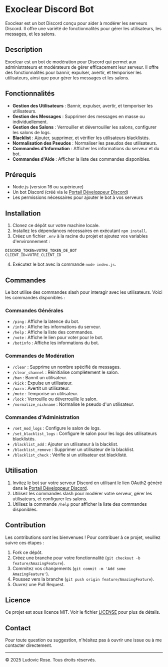 # Exoclear Discord Bot

Exoclear est un bot Discord conçu pour aider à modérer les serveurs Discord. Il offre une variété de fonctionnalités pour gérer les utilisateurs, les messages, et les salons.

## Description

Exoclear est un bot de modération pour Discord qui permet aux administrateurs et modérateurs de gérer efficacement leur serveur. Il offre des fonctionnalités pour bannir, expulser, avertir, et temporiser les utilisateurs, ainsi que pour gérer les messages et les salons.

## Fonctionnalités

- **Gestion des Utilisateurs** : Bannir, expulser, avertir, et temporiser les utilisateurs.
- **Gestion des Messages** : Supprimer des messages en masse ou individuellement.
- **Gestion des Salons** : Verrouiller et déverrouiller les salons, configurer les salons de logs.
- **Blacklist** : Ajouter, supprimer, et vérifier les utilisateurs blacklistés.
- **Normalisation des Pseudos** : Normaliser les pseudos des utilisateurs.
- **Commandes d'Information** : Afficher les informations du serveur et du bot.
- **Commandes d'Aide** : Afficher la liste des commandes disponibles.

## Prérequis

- Node.js (version 16 ou supérieure)
- Un bot Discord (créé via le [Portail Développeur Discord](https://discord.com/developers/applications))
- Les permissions nécessaires pour ajouter le bot à vos serveurs

## Installation

1. Clonez ce dépôt sur votre machine locale.
2. Installez les dépendances nécessaires en exécutant `npm install`.
3. Créez un fichier `.env` à la racine du projet et ajoutez vos variables d'environnement :

```plaintext
DISCORD_TOKEN=VOTRE_TOKEN_DE_BOT
CLIENT_ID=VOTRE_CLIENT_ID
```

4. Exécutez le bot avec la commande `node index.js`.

## Commandes

Le bot utilise des commandes slash pour interagir avec les utilisateurs. Voici les commandes disponibles :

### Commandes Générales

- `/ping` : Affiche la latence du bot.
- `/info` : Affiche les informations du serveur.
- `/help` : Affiche la liste des commandes.
- `/vote` : Affiche le lien pour voter pour le bot.
- `/botinfo` : Affiche les informations du bot.

### Commandes de Modération

- `/clear` : Supprime un nombre spécifié de messages.
- `/clear_channel` : Réinitialise complètement le salon.
- `/ban` : Bannit un utilisateur.
- `/kick` : Expulse un utilisateur.
- `/warn` : Avertit un utilisateur.
- `/mute` : Temporise un utilisateur.
- `/lock` : Verrouille ou déverrouille le salon.
- `/normalize_nickname` : Normalise le pseudo d'un utilisateur.

### Commandes d'Administration

- `/set_mod_logs` : Configure le salon de logs.
- `/set_blacklist_logs` : Configure le salon pour les logs des utilisateurs blacklistés.
- `/blacklist_add` : Ajouter un utilisateur à la blacklist.
- `/blacklist_remove` : Supprimer un utilisateur de la blacklist.
- `/blacklist_check` : Vérifie si un utilisateur est blacklisté.

## Utilisation

1. Invitez le bot sur votre serveur Discord en utilisant le lien OAuth2 généré dans le [Portail Développeur Discord](https://discord.com/developers/applications).
2. Utilisez les commandes slash pour modérer votre serveur, gérer les utilisateurs, et configurer les salons.
3. Utilisez la commande `/help` pour afficher la liste des commandes disponibles.

## Contribution

Les contributions sont les bienvenues ! Pour contribuer à ce projet, veuillez suivre ces étapes :

1. Fork ce dépôt.
2. Créez une branche pour votre fonctionnalité (`git checkout -b feature/AmazingFeature`).
3. Commitez vos changements (`git commit -m 'Add some AmazingFeature'`).
4. Poussez vers la branche (`git push origin feature/AmazingFeature`).
5. Ouvrez une Pull Request.

## Licence

Ce projet est sous licence MIT. Voir le fichier [LICENSE](LICENSE) pour plus de détails.

## Contact

Pour toute question ou suggestion, n'hésitez pas à ouvrir une issue ou à me contacter directement.

---

© 2025 Ludovic Rose. Tous droits réservés.
